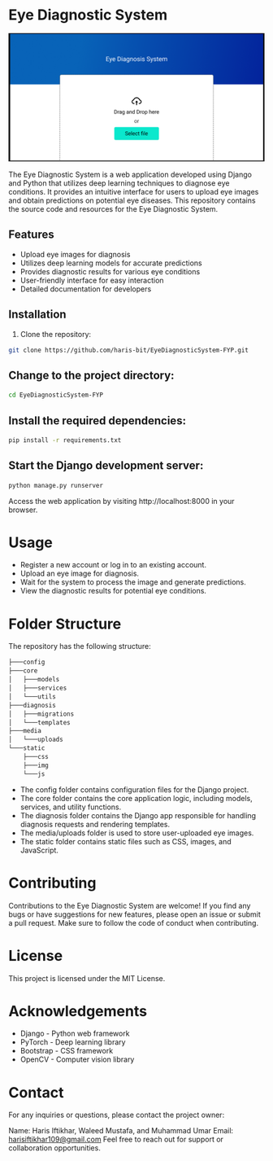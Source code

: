 # Eye Diagnostic System

![Upload a file to diagnose](edspic.png)

The Eye Diagnostic System is a web application developed using Django and Python that utilizes deep learning techniques to diagnose eye conditions. It provides an intuitive interface for users to upload eye images and obtain predictions on potential eye diseases. This repository contains the source code and resources for the Eye Diagnostic System.

## Features

- Upload eye images for diagnosis
- Utilizes deep learning models for accurate predictions
- Provides diagnostic results for various eye conditions
- User-friendly interface for easy interaction
- Detailed documentation for developers

## Installation

1. Clone the repository:

```bash
git clone https://github.com/haris-bit/EyeDiagnosticSystem-FYP.git
```


## Change to the project directory:
```bash
cd EyeDiagnosticSystem-FYP
```

## Install the required dependencies:
```bash
pip install -r requirements.txt
```

## Start the Django development server:
```bash
python manage.py runserver
```

Access the web application by visiting http://localhost:8000 in your browser.

# Usage

- Register a new account or log in to an existing account.
- Upload an eye image for diagnosis.
- Wait for the system to process the image and generate predictions.
- View the diagnostic results for potential eye conditions.

# Folder Structure
The repository has the following structure:

```bash
├───config
├───core
│   ├───models
│   ├───services
│   └───utils
├───diagnosis
│   ├───migrations
│   └───templates
├───media
│   └───uploads
└───static
    ├───css
    ├───img
    └───js
```

- The config folder contains configuration files for the Django project.
- The core folder contains the core application logic, including models, services, and utility functions.
- The diagnosis folder contains the Django app responsible for handling diagnosis requests and rendering templates.
- The media/uploads folder is used to store user-uploaded eye images.
- The static folder contains static files such as CSS, images, and JavaScript.

# Contributing
Contributions to the Eye Diagnostic System are welcome! If you find any bugs or have suggestions for new features, please open an issue or submit a pull request. Make sure to follow the code of conduct when contributing.

# License
This project is licensed under the MIT License.

# Acknowledgements

- Django - Python web framework
- PyTorch - Deep learning library
- Bootstrap - CSS framework
- OpenCV - Computer vision library

# Contact

For any inquiries or questions, please contact the project owner:

Name: Haris Iftikhar, Waleed Mustafa, and Muhammad Umar
Email: harisiftikhar109@gmail.com
Feel free to reach out for support or collaboration opportunities.